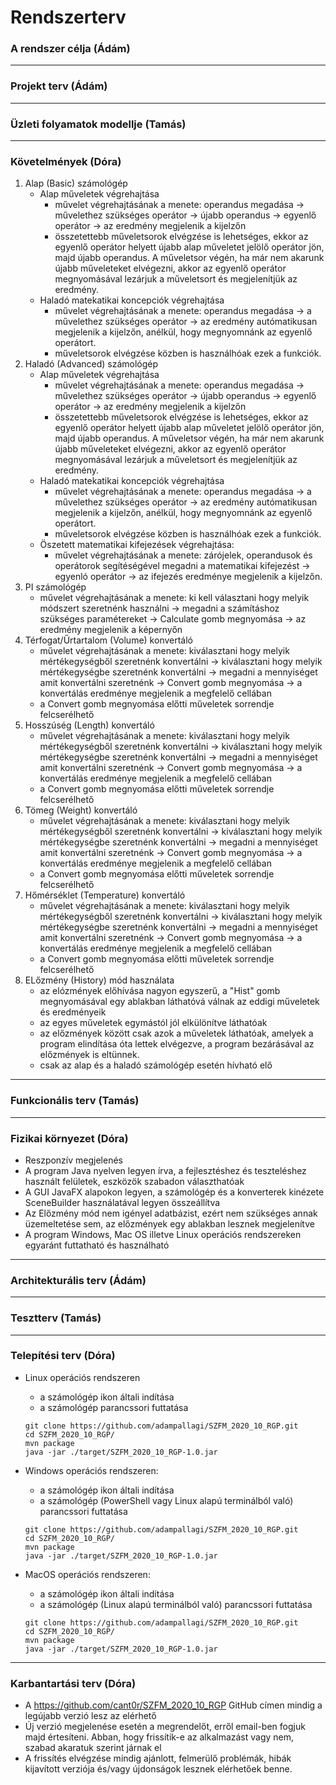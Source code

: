 # Rendszerterv


### A rendszer célja (Ádám)


---


### Projekt terv (Ádám)
	

---


### Üzleti folyamatok modellje (Tamás)


---


### Követelmények (Dóra)

1. Alap (Basic) számológép
    - Alap műveletek végrehajtása
        * művelet végrehajtásának a menete: operandus megadása -> művelethez szükséges operátor -> újabb operandus -> egyenlő operátor -> az eredmény megjelenik a kijelzőn
        * összetettebb műveletsorok elvégzése is lehetséges, ekkor az egyenlő operátor helyett újabb alap műveletet jelölő operátor jön, majd újabb operandus. A műveletsor végén, ha már nem akarunk újabb műveleteket elvégezni, akkor az egyenlő operátor megnyomásával lezárjuk a műveletsort és megjelenítjük az eredmény.
    - Haladó matekatikai koncepciók végrehajtása
        * művelet végrehajtásának a menete: operandus megadása -> a művelethez szükséges operátor -> az eredmény autómatikusan megjelenik a kijelzőn, anélkül, hogy megnyomnánk az egyenlő operátort.
        * műveletsorok elvégzése közben is használhóak ezek a funkciók.
2. Haladó (Advanced) számológép
    - Alap műveletek végrehajtása
        * művelet végrehajtásának a menete: operandus megadása -> művelethez szükséges operátor -> újabb operandus -> egyenlő operátor -> az eredmény megjelenik a kijelzőn
        * összetettebb műveletsorok elvégzése is lehetséges, ekkor az egyenlő operátor helyett újabb alap műveletet jelölő operátor jön, majd újabb operandus. A műveletsor végén, ha már nem akarunk újabb műveleteket elvégezni, akkor az egyenlő operátor megnyomásával lezárjuk a műveletsort és megjelenítjük az eredmény.
    - Haladó matekatikai koncepciók végrehajtása
        * művelet végrehajtásának a menete: operandus megadása -> a művelethez szükséges operátor -> az eredmény autómatikusan megjelenik a kijelzőn, anélkül, hogy megnyomnánk az egyenlő operátort.
        * műveletsorok elvégzése közben is használhóak ezek a funkciók.
    - Öszetett matematikai kifejezések végrehajtása:
        * művelet végrehajtásának a menete: zárójelek, operandusok és operátorok segítéségével megadni a matematikai kifejezést -> egyenló operátor -> az ifejezés eredménye megjelenik a kijelzőn.
3. PI számológép
    - művelet végrehajtásának a menete: ki kell választani hogy melyik módszert szeretnénk használni -> megadni a számításhoz szükséges paramétereket -> Calculate gomb megnyomása -> az eredmény megjelenik a képernyőn
4. Térfogat/Űrtartalom (Volume) konvertáló
    - művelet végrehajtásának a menete: kiválasztani hogy melyik mértékegységből szeretnénk konvertálni -> kiválasztani hogy melyik mértékegységbe szeretnénk konvertálni -> megadni a mennyiséget amit konvertálni szeretnénk -> Convert gomb megnyomása -> a konvertálás eredménye megjelenik a megfelelő cellában
    - a Convert gomb megnyomása előtti műveletek sorrendje felcserélhető
 5. Hosszúség (Length) konvertáló
    - művelet végrehajtásának a menete: kiválasztani hogy melyik mértékegységből szeretnénk konvertálni -> kiválasztani hogy melyik mértékegységbe szeretnénk konvertálni -> megadni a mennyiséget amit konvertálni szeretnénk -> Convert gomb megnyomása -> a konvertálás eredménye megjelenik a megfelelő cellában
    - a Convert gomb megnyomása előtti műveletek sorrendje felcserélhető
6. Tömeg (Weight) konvertáló
    - művelet végrehajtásának a menete: kiválasztani hogy melyik mértékegységből szeretnénk konvertálni -> kiválasztani hogy melyik mértékegységbe szeretnénk konvertálni -> megadni a mennyiséget amit konvertálni szeretnénk -> Convert gomb megnyomása -> a konvertálás eredménye megjelenik a megfelelő cellában
    - a Convert gomb megnyomása előtti műveletek sorrendje felcserélhető
7. Hőmérséklet (Temperature) konvertáló
    - művelet végrehajtásának a menete: kiválasztani hogy melyik mértékegységből szeretnénk konvertálni -> kiválasztani hogy melyik mértékegységbe szeretnénk konvertálni -> megadni a mennyiséget amit konvertálni szeretnénk -> Convert gomb megnyomása -> a konvertálás eredménye megjelenik a megfelelő cellában
    - a Convert gomb megnyomása előtti műveletek sorrendje felcserélhető
8. ELőzmény (History) mód használata
    - az elózmények előhívása nagyon egyszerű, a "Hist" gomb megnyomásával egy ablakban láthatóvá válnak az eddigi műveletek és eredményeik
    - az egyes műveletek egymástól jól elkülönítve láthatóak
    - az előzmények között csak azok a műveletek láthatóak, amelyek a program elindítása óta lettek elvégezve, a program bezárásával az előzmények is eltünnek.
    - csak az alap és a haladó számológép esetén hívható elő


--- 


### Funkcionális terv (Tamás)


---


### Fizikai környezet (Dóra)

- Reszponzív megjelenés
- A program Java nyelven legyen írva, a fejlesztéshez és teszteléshez használt felületek, eszközök szabadon választhatóak
- A GUI JavaFX alapokon legyen, a számológép és a konverterek kinézete SceneBuilder használatával legyen összeállítva
- Az Előzmény mód nem igényel adatbázist, ezért nem szükséges annak üzemeltetése sem, az előzmények egy ablakban lesznek megjelenítve
- A program Windows, Mac OS illetve Linux operációs rendszereken egyaránt futtatható és használható

---


### Architekturális terv (Ádám)


---

### Tesztterv (Tamás)


---


### Telepítési terv (Dóra)

- Linux operációs rendszeren
    * a számológép ikon általi indítása
    * a számológép parancssori futtatása

    ```
    git clone https://github.com/adampallagi/SZFM_2020_10_RGP.git 
    cd SZFM_2020_10_RGP/
    mvn package
    java -jar ./target/SZFM_2020_10_RGP-1.0.jar
    ```

- Windows operációs rendszeren:
    * a számológép ikon általi indítása
    * a számológép (PowerShell vagy Linux alapú terminálból való) parancssori futtatása 

    ```
    git clone https://github.com/adampallagi/SZFM_2020_10_RGP.git 
    cd SZFM_2020_10_RGP/
    mvn package
    java -jar ./target/SZFM_2020_10_RGP-1.0.jar
    ```

- MacOS operációs rendszeren:
    * a számológép ikon általi indítása
    * a számológép (Linux alapú terminálból való) parancssori futtatása 

    ```
    git clone https://github.com/adampallagi/SZFM_2020_10_RGP.git 
    cd SZFM_2020_10_RGP/
    mvn package
    java -jar ./target/SZFM_2020_10_RGP-1.0.jar
    ```


---


### Karbantartási terv (Dóra)

- A https://github.com/cant0r/SZFM_2020_10_RGP GitHub címen mindig a legújabb verzió lesz az elérhető
- Új verzió megjelenése esetén a megrendelőt, erről email-ben fogjuk majd értesíteni. Abban, hogy frissítik-e az alkalmazást vagy nem, szabad akaratuk szerint járnak el 
- A frissítés elvégzése mindig ajánlott, felmerülő problémák, hibák kijavított verziója és/vagy újdonságok lesznek elérhetőek benne.

